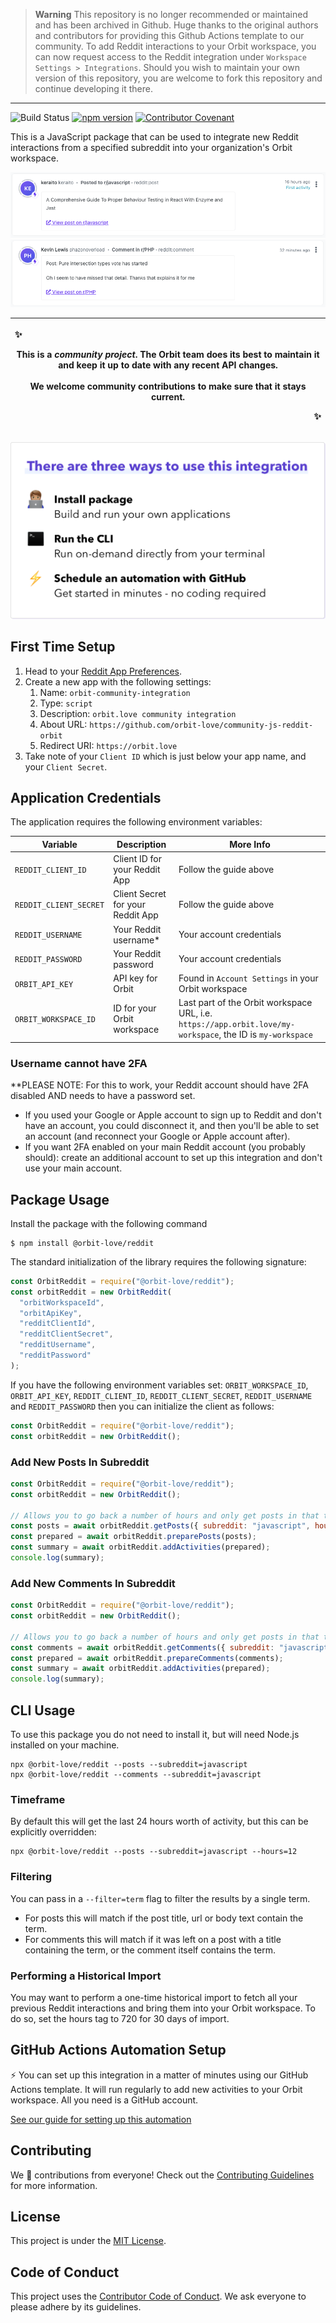 > **Warning**
> This repository is no longer recommended or maintained and has been archived in Github. Huge thanks to the original authors and contributors for providing this Github Actions template to our community. To add Reddit interactions to your Orbit workspace, you can now request access to the Reddit integration under `Workspace Settings > Integrations`. Should you wish to maintain your own version of this repository, you are welcome to fork this repository and continue developing it there.

---

![Build Status](https://github.com/orbit-love/community-js-reddit-orbit/workflows/CI/badge.svg)
[![npm version](https://badge.fury.io/js/%40orbit-love%2Freddit.svg)](https://badge.fury.io/js/%40orbit-love%2Freddit)
[![Contributor Covenant](https://img.shields.io/badge/Contributor%20Covenant-2.0-4baaaa.svg)](.github/CODE_OF_CONDUCT.md)

This is a JavaScript package that can be used to integrate new Reddit interactions from a specified subreddit into your organization's Orbit workspace.

![](docs/activity-post.png)
![](docs/activity-comment.png)

| <p align="left">:sparkles:</p> This is a _community project_. The Orbit team does its best to maintain it and keep it up to date with any recent API changes.<br/><br/>We welcome community contributions to make sure that it stays current. <p align="right">:sparkles:</p> |
| ----------------------------------------------------------------------------------------------------------------------------------------------------------------------------------------------------------------------------------------------------------------------------- |

![There are three ways to use this integration. Install package - build and run your own applications. Run the CLI - run on-demand directly from your terminal. Schedule an automation with GitHub - get started in minutes - no coding required](docs/ways-to-use.png)

## First Time Setup

1. Head to your [Reddit App Preferences](https://www.reddit.com/prefs/apps/).
2. Create a new app with the following settings:
   1. Name: `orbit-community-integration`
   2. Type: `script`
   3. Description: `orbit.love community integration`
   4. About URL: `https://github.com/orbit-love/community-js-reddit-orbit`
   5. Redirect URI: `https://orbit.love`
3. Take note of your `Client ID` which is just below your app name, and your `Client Secret`.

## Application Credentials

The application requires the following environment variables:

| Variable               | Description                       | More Info                                                                                                  |
| ---------------------- | --------------------------------- | ---------------------------------------------------------------------------------------------------------- |
| `REDDIT_CLIENT_ID`     | Client ID for your Reddit App     | Follow the guide above                                                                                     |
| `REDDIT_CLIENT_SECRET` | Client Secret for your Reddit App | Follow the guide above                                                                                     |
| `REDDIT_USERNAME`      | Your Reddit username\*            | Your account credentials                                                                                   |
| `REDDIT_PASSWORD`      | Your Reddit password              | Your account credentials                                                                                   |
| `ORBIT_API_KEY`        | API key for Orbit                 | Found in `Account Settings` in your Orbit workspace                                                        |
| `ORBIT_WORKSPACE_ID`   | ID for your Orbit workspace       | Last part of the Orbit workspace URL, i.e. `https://app.orbit.love/my-workspace`, the ID is `my-workspace` |

### Username cannot have 2FA
\**PLEASE NOTE: For this to work, your Reddit account should have 2FA disabled AND needs to have a password set.

- If you used your Google or Apple account to sign up to Reddit and don't have an account, you could disconnect it, and then you'll be able to set an account (and reconnect your Google or Apple account after).
- If you want 2FA enabled on your main Reddit account (you probably should): create an additional account to set up this integration and don't use your main account.

## Package Usage

Install the package with the following command

```
$ npm install @orbit-love/reddit
```

The standard initialization of the library requires the following signature:

```js
const OrbitReddit = require("@orbit-love/reddit");
const orbitReddit = new OrbitReddit(
  "orbitWorkspaceId",
  "orbitApiKey",
  "redditClientId",
  "redditClientSecret",
  "redditUsername",
  "redditPassword"
);
```

If you have the following environment variables set: `ORBIT_WORKSPACE_ID`, `ORBIT_API_KEY`, `REDDIT_CLIENT_ID`, `REDDIT_CLIENT_SECRET`, `REDDIT_USERNAME` and `REDDIT_PASSWORD` then you can initialize the client as follows:

```js
const OrbitReddit = require("@orbit-love/reddit");
const orbitReddit = new OrbitReddit();
```

### Add New Posts In Subreddit

```js
const OrbitReddit = require("@orbit-love/reddit");
const orbitReddit = new OrbitReddit();

// Allows you to go back a number of hours and only get posts in that timeframe
const posts = await orbitReddit.getPosts({ subreddit: "javascript", hours: 24 });
const prepared = await orbitReddit.preparePosts(posts);
const summary = await orbitReddit.addActivities(prepared);
console.log(summary);
```

### Add New Comments In Subreddit

```js
const OrbitReddit = require("@orbit-love/reddit");
const orbitReddit = new OrbitReddit();

// Allows you to go back a number of hours and only get posts in that timeframe
const comments = await orbitReddit.getComments({ subreddit: "javascript", hours: 24 });
const prepared = await orbitReddit.prepareComments(comments);
const summary = await orbitReddit.addActivities(prepared);
console.log(summary);
```

## CLI Usage

To use this package you do not need to install it, but will need Node.js installed on your machine.

```
npx @orbit-love/reddit --posts --subreddit=javascript
npx @orbit-love/reddit --comments --subreddit=javascript
```

### Timeframe

By default this will get the last 24 hours worth of activity, but this can be explicitly overridden:

```
npx @orbit-love/reddit --posts --subreddit=javascript --hours=12
```

### Filtering

You can pass in a `--filter=term` flag to filter the results by a single term.

- For posts this will match if the post title, url or body text contain the term.
- For comments this will match if it was left on a post with a title containing the term, or the comment itself contains the term.

### Performing a Historical Import

You may want to perform a one-time historical import to fetch all your previous Reddit interactions and bring them into your Orbit workspace. To do so, set the hours tag to 720 for 30 days of import.

## GitHub Actions Automation Setup

⚡ You can set up this integration in a matter of minutes using our GitHub Actions template. It will run regularly to add new activities to your Orbit workspace. All you need is a GitHub account.

[See our guide for setting up this automation](https://github.com/orbit-love/github-actions-templates/blob/main/Reddit)

## Contributing

We 💜 contributions from everyone! Check out the [Contributing Guidelines](.github/CONTRIBUTING.md) for more information.

## License

This project is under the [MIT License](./LICENSE).

## Code of Conduct

This project uses the [Contributor Code of Conduct](.github/CODE_OF_CONDUCT.md). We ask everyone to please adhere by its guidelines.
